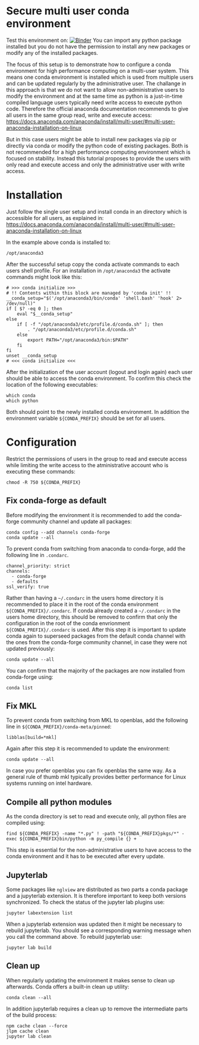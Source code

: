 # Secure multi user conda environment
Test this environment on: [![Binder](https://mybinder.org/badge_logo.svg)](https://mybinder.org/v2/gh/jan-janssen/secure-multi-user-conda/master)
You can import any python package installed but you do not have the permission to install any new packages or modify any of the installed packages. 

The focus of this setup is to demonstrate how to configure a conda environment for high performance computing on a multi-user system. This means one conda environment is installed which is used from multiple users and can be updated regularly by the administrative user. The challange in this approach is that we do not want to allow non-administrative users to modify the environment and at the same time as python is a just-in-time compiled language users typically need write access to execute python code. Therefore the official anaconda documentation recommends to give all users in the same group read, write and execute access: 
https://docs.anaconda.com/anaconda/install/multi-user/#multi-user-anaconda-installation-on-linux

But in this case users might be able to install new packages via pip or directly via conda or modify the python code of existing packages. Both is not recommended for a high performance computing environment which is focused on stability. Instead this tutorial proposes to provide the users with only read and execute access and only the administrative user with write access. 

# Installation 
Just follow the single user setup and install conda in an directory which is accessible for all users, as explained in: 
https://docs.anaconda.com/anaconda/install/multi-user/#multi-user-anaconda-installation-on-linux

In the example above conda is installed to:
```
/opt/anaconda3
```

After the successful setup copy the conda activate commands to each users shell profile. For an installation in `/opt/anaconda3` the activate commands might look like this: 
```
# >>> conda initialize >>>
# !! Contents within this block are managed by 'conda init' !!
__conda_setup="$('/opt/anaconda3/bin/conda' 'shell.bash' 'hook' 2> /dev/null)"
if [ $? -eq 0 ]; then
    eval "$__conda_setup"
else
    if [ -f "/opt/anaconda3/etc/profile.d/conda.sh" ]; then
        . "/opt/anaconda3/etc/profile.d/conda.sh"
    else
        export PATH="/opt/anaconda3/bin:$PATH"
    fi
fi
unset __conda_setup
# <<< conda initialize <<<
```
After the initialization of the user account (logout and login again) each user should be able to access the conda environment. To confirm this check the location of the following executables: 
```
which conda
which python
```
Both should point to the newly installed conda environment. In addition the environment variable `${CONDA_PREFIX}` should be set for all users. 

# Configuration
Restrict the permissions of users in the group to read and execute access while limiting the write access to the atministrative account who is executing these commands:
```
chmod -R 750 ${CONDA_PREFIX}
```

## Fix conda-forge as default 
Before modifying the environment it is recommended to add the conda-forge community channel and update all packages: 
```
conda config --add channels conda-forge 
conda update --all
```
To prevent conda from switching from anaconda to conda-forge, add the following line in `.condarc`. 
```
channel_priority: strict
channels:
  - conda-forge
  - defaults
ssl_verify: true
```
Rather than having a `~/.condarc` in the users home directory it is recommended to place it in the root of the conda environment `${CONDA_PREFIX}/.condarc`. If conda already created a `~/.condarc` in the users home directory, this should be removed to confirm that only the configuration in the root of the conda envrionment `${CONDA_PREFIX}/.condarc` is used. After this step it is important to update conda again to superseed packages from the default conda channel with the ones from the conda-forge community channel, in case they were not updated previously:
```
conda update --all
```
You can confirm that the majority of the packages are now installed from conda-forge using: 
```
conda list
```

## Fix MKL 
To prevent conda from switching from MKL to openblas, add the following line in `${CONDA_PREFIX}/conda-meta/pinned`: 
```
libblas[build=*mkl]
```
Again after this step it is recommended to update the environment: 
```
conda update --all
```
In case you prefer openblas you can fix openblas the same way. As a general rule of thumb mkl typically provides better performance for Linux systems running on intel hardware. 

## Compile all python modules
As the conda directory is set to read and execute only, all python files are compiled using:
```
find ${CONDA_PREFIX} -name "*.py" ! -path "${CONDA_PREFIX}pkgs/*" -exec ${CONDA_PREFIX}bin/python -m py_compile {} +
```
This step is essential for the non-administrative users to have access to the conda environment and it has to be executed after every update. 

## Jupyterlab 
Some packages like `nglview` are distributed as two parts a conda package and a jupyterlab extension. It is therefore important to keep both versions synchronized. To check the status of the jupyter lab plugins use: 
```
jupyter labextension list 
```
When a jupyterlab extension was updated then it might be necessary to rebuild jupyterlab. You should see a corresponding warning message when you call the command above. To rebuild jupyterlab use: 
```
jupyter lab build
```

## Clean up 
When regularly updating the environment it makes sense to clean up afterwards. Conda offers a built-in clean up utility: 
```
conda clean --all
```
In addition jupyterlab requires a clean up to remove the intermediate parts of the build process: 
```
npm cache clean --force
jlpm cache clean
jupyter lab clean
```
